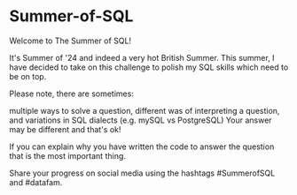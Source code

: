 # Summer-of-SQL

Welcome to The Summer of SQL!

It's Summer of '24 and indeed a very hot British Summer. This summer, I have decided to take on this challenge to polish my SQL skills which need to be on top.





Please note, there are sometimes:

multiple ways to solve a question,
different was of interpreting a question,
and variations in SQL dialects (e.g. mySQL vs PostgreSQL)
Your answer may be different and that's ok!

If you can explain why you have written the code to answer the question that is the most important thing.

Share your progress on social media using the hashtags #SummerofSQL and #datafam.

